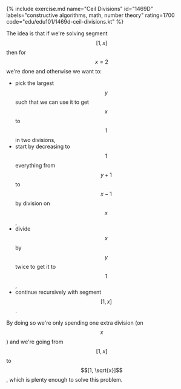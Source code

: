 {% include exercise.md name="Ceil Divisions" id="1469D" labels="constructive algorithms, math, number theory" rating=1700 code="edu/edu101/1469d-ceil-divisions.kt" %}

The idea is that if we're solving segment $$[1, x]$$ then for $$x = 2$$ we're done and otherwise we want to:

- pick the largest $$y$$ such that we can use it to get $$x$$ to $$1$$ in two divisions,
- start by decreasing to $$1$$ everything from $$y+1$$ to $$x-1$$ by division on $$x$$,
- divide $$x$$ by $$y$$ twice to get it to $$1$$,
- continue recursively with segment $$[1, x]$$.

By doing so we're only spending one extra division (on $$x$$) and we're going from $$[1, x]$$ to $$[1, \sqrt{x}]$$, which is plenty enough to solve this problem.
